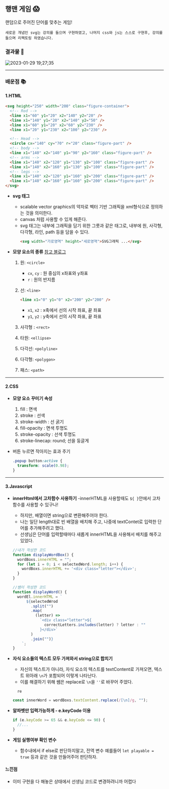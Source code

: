 ## 행맨 게임 😱
랜덤으로 주어진 단어를 맞추는 게임!

`새로운 개념인 svg는 강의를 들으며 구현하였고, 나머지 css와 js는 스스로 구현후, 강의를 들으며 리팩토링 하였습니다.`

### 결과물 🌱
![2023-01-29 19;27;35](https://user-images.githubusercontent.com/68495264/215320287-b626c641-37c8-44e9-bbfd-7cfb7924484e.gif)

---
### 배운점 📚
#### 1.HTML

  ```html
  <svg height="250" width="200" class="figure-container">
    <!-- Rod -->
    <line x1="60" y1="20" x2="140" y2="20" />
    <line x1="140" y1="20" x2="140" y2="50" />
    <line x1="60" y1="20" x2="60" y2="230" />
    <line x1="20" y1="230" x2="100" y2="230" />

    <!-- Head -->
    <circle cx="140" cy="70" r="20" class="figure-part" />
    <!-- body -->
    <line x1="140" x2="140" y1="90" y2="160" class="figure-part" />
    <!-- arms -->
    <line x1="140" x2="120" y1="130" y2="100" class="figure-part" />
    <line x1="140" x2="160" y1="130" y2="100" class="figure-part" />
    <!-- legs -->
    <line x1="140" x2="120" y1="160" y2="200" class="figure-part" />
    <line x1="140" x2="160" y1="160" y2="200" class="figure-part" />
  </svg>
  ```

- **svg 태그**
  - scalable vector graphics의 약자로 벡터 기반 그래픽을 xml형식으로 정의하는 것을 의미한다.
  - canvas 처럼 사용할 수 있게 해준다.
  - svg 태그는 내부에 그래픽을 담기 위한 그릇과 같은 태그로, 내부에 원, 사각형, 다각형, 라인, path 등을 담을 수 있다.
    ```html
    <svg width="가로영역" height="세로영역">SVG그래픽 ...</svg>
    ```
- **모양 요소의 종류**
  [참고 블로그](https://ossam5.tistory.com/112)

  1. 원: `<circle>`
     - `cx`, `cy` : 원 중심의 x좌표와 y좌표
     - `r` : 원의 반지름
  2. 선: `<line>`

     ```html
     <line x1="0" y1="0" x2="200" y2="200" />
     ```

     - `x1`, `x2` : x축에서 선의 시작 좌표, 끝 좌표
     - `y1`, `y2` : y축에서 선의 시작 좌표, 끝 좌표

  3. 사각형 : `<rect>`
  4. 타원: `<ellipse>`
  5. 다각선: `<polyline>`
  6. 다각형: `<polygon>`
  7. 패스: `<path>`

---

#### 2.CSS

- **모양 요소 꾸미기 속성**

  1. fill : 면색
  2. stroke : 선색
  3. stroke-width : 선 굵기
  4. fill-opacity : 면색 투명도
  5. stroke-opacity : 선색 투명도
  6. stroke-linecap: round; 선을 둥글게

- 버튼 누르면 작아지는 효과 주기
  ```css
  .popup button:active {
    transform: scale(0.98);
  }
  ```
---
#### 3.Javascript

- **innerHtml에서 고차함수 사용하기**
  -innerHTML을 사용할때도 `${ }`안에서 고차함수를 사용할 수 있구나!

  - 하지만, 배열이면 string으로 변환해주어야 한다.
  - 나는 일단 length대로 빈 배열을 배치해 주고, 나중에 textContet로 입력한 단어를 추가해주려고 했다.
  - 선생님은 단어를 입력할때마다 새롭게 innerHTML을 사용해서 배치를 해주고 있었다.

  ```js
  //내가 작성한 코드
  function displayWordBox() {
    wordBoxs.innerHTML = "";
    for (let i = 0; i < selectedWord.length; i++) {
      wordBoxs.innerHTML += '<div class="letter"></div>';
    }
  }
  ```

  ```js
  //쌤이 작성한 코드
  function displayWord() {
    wordEl.innerHTML = `
        ${selectedWrod
          .split("")
          .map(
            (letter) =>
              `<div class="letter">${
                correctLetters.includes(letter) ? letter : ""
              }</div>`
          )
          .join("")}
      `;
  }
  ```

- **자식 요소들의 텍스트 모두 가져와서 string으로 합치기**

  - 자신의 텍스트가 아니라, 자식 요소의 텍스트를 textContent로 가져오면, 텍스트 위아래 `\n`가 포함되어 이렇게 나타난다.
  - 이를 해결하기 위해 쌤은 replace로 `\n`을 `''`로 바꾸어 주었다.

  ```
    re

  ```

  ```js
  const innerWord = wordBoxs.textContent.replace(/[\n]/g, "");
  ```

- **알파벳만 입력가능하게 - e.keyCode 이용**

  ```js
  if (e.keyCode >= 65 && e.keyCode <= 90) {
    //...
  }
  ```

- **게임 실행여부 확인 변수**
  - 함수내에서 if else로 판단하지말고, 전역 변수 예를들어 `let playable = true` 등과 같은 것을 만들어주어 판단하자.

#### 느낀점

- 이미 구현을 다 해놓은 상태에서 선생님 코드로 변경하려니까 어렵다
